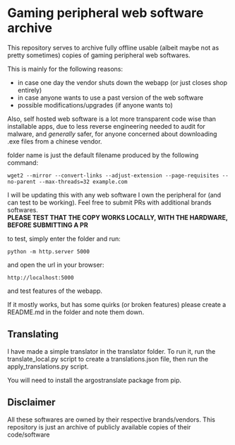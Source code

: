# Gaming peripheral web software archive

This repository serves to archive fully offline usable (albeit maybe not as pretty sometimes) copies of gaming peripheral web softwares.
  
This is mainly for the following reasons:
- in case one day the vendor shuts down the webapp (or just closes shop entirely)
- in case anyone wants to use a past version of the web software
- possible modifications/upgrades (if anyone wants to)

Also, self hosted web software is a lot more transparent code wise than installable apps, due to less reverse engineering needed to audit for malware, and *generally* safer, for anyone concerned about downloading .exe files from a chinese vendor. 

folder name is just the default filename produced by the following command:
```
wget2 --mirror --convert-links --adjust-extension --page-requisites --no-parent --max-threads=32 example.com
```

I will be updating this with any web software I own the peripheral for (and can test to be working). Feel free to submit PRs with additional brands softwares.   
**PLEASE TEST THAT THE COPY WORKS LOCALLY, WITH THE HARDWARE, BEFORE SUBMITTING A PR**

to test, simply enter the folder and run:
```
python -m http.server 5000
```

and open the url in your browser:
```
http://localhost:5000
```

and test features of the webapp.  

If it mostly works, but has some quirks (or broken features) please create a README.md in the folder and note them down.

## Translating
I have made a simple translator in the translator folder. To run it, run the translate_local.py script to create a translations.json file, then run the apply_translations.py script.

You will need to install the argostranslate package from pip.

## Disclaimer
All these softwares are owned by their respective brands/vendors. This repository is just an archive of publicly available copies of their code/software
